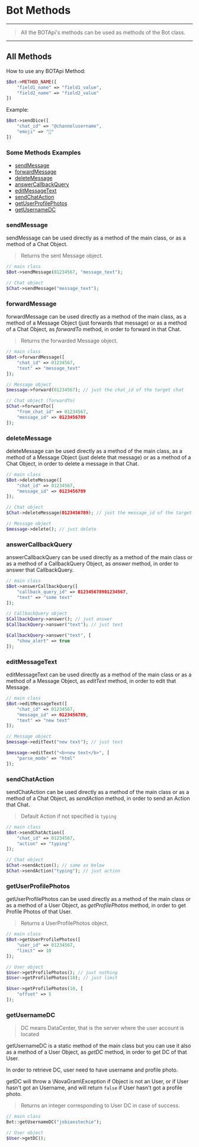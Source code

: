 # Bot Methods

--------  
> All the BOTApi's methods can be used as methods of the Bot
> class.    
--------  

## All Methods
How to use any BOTApi Method:
```php
$Bot->METHOD_NAME([
    "field1_name" => "field1_value",
    "field2_name" => "field2_value"
])
```
Example:
```php
$Bot->sendDice([
    "chat_id" => "@channelusername",
    "emoji" => "🎲"
])
```

### Some Methods Examples
   * [sendMessage](#sendmessage)
   * [forwardMessage](#forwardmessage)
   * [deleteMessage](#deletemessage)
   * [answerCallbackQuery](#answercallbackquery)
   * [editMessageText](#editmessagetext)
   * [sendChatAction](#sendchataction)
   * [getUserProfilePhotos](#getuserprofilephotos)
   * [getUsernameDC](#getusernamedc)


### sendMessage
sendMessage can be used directly as a method of the main class, or as a method of a Chat Object.  
> Returns the sent Message object.

```php
// main class
$Bot->sendMessage(01234567, "message_text");

// Chat object
$Chat->sendMessage("message_text");
```

### forwardMessage
forwardMessage can be used directly as a method of the main class, as a method of a Message Object (just forwards that message) or as a method of a Chat Object, as _forwardTo_ method, in order to forward in that Chat.

> Returns the forwarded Message object.

```php
// main class
$Bot->forwardMessage([
    "chat_id" => 01234567,
    "text" => "message_text"
]);

// Message object
$message->forward(01234567); // just the chat_id of the target chat

// Chat object (forwardTo)
$Chat->forwardTo([
    "from_chat_id" => 01234567,
    "message_id" => 0123456789
]);
```

### deleteMessage
deleteMessage can be used directly as a method of the main class, as a method of a Message Object (just delete that message) or as a method of a Chat Object, in order to delete a message in that Chat.

```php
// main class
$Bot->deleteMessage([
    "chat_id" => 01234567,
    "message_id" => 0123456789
]);

// Chat object
$Chat->deleteMessage(0123456789); // just the message_id of the target message

// Message object
$message->delete(); // just delete
```

### answerCallbackQuery
answerCallbackQuery can be used directly as a method of the main class or as a method of a CallbackQuery Object, as _answer_ method, in order to answer that CallbackQuery.

```php
// main class
$Bot->answerCallbackQuery([
    "callback_query_id" => 012345678901234567,
    "text" => "some text"
]);

// CallbackQuery object
$CallbackQuery->answer(); // just answer
$CallbackQuery->answer("text"); // just text

$CallbackQuery->answer("text", [
    "show_alert" => true
]);
```

### editMessageText
editMessageText can be used directly as a method of the main class or as a method of a Message Object, as _editText_ method, in order to edit that Message.

```php
// main class
$Bot->editMessageText([
    "chat_id" => 01234567,
    "message_id" => 0123456789,
    "text" => "new text"
]);

// Message object
$message->editText("new text"); // just text

$message->editText("<b>new text</b>", [
    "parse_mode" => "html"
]);
```

### sendChatAction
sendChatAction can be used directly as a method of the main class or as a method of a Chat Object, as _sendAction_ method, in order to send an Action that Chat.
> Default Action if not specified is `typing`

```php
// main class
$Bot->sendChatAction([
    "chat_id" => 01234567,
    "action" => "typing"
]);

// Chat object
$Chat->sendAction(); // same as below
$Chat->sendAction("typing"); // just action
```

### getUserProfilePhotos
getUserProfilePhotos can be used directly as a method of the main class or as a method of a User Object, as _getProfilePhotos_ method, in order to get Profile Photos of that User.

> Returns a UserProfilePhotos object.

```php
// main class
$Bot->getUserProfilePhotos([
    "user_id" => 01234567,
    "limit" => 10
]);

// User object
$User->getProfilePhotos(); // just nothing
$User->getProfilePhotos(10); // just limit

$User->getProfilePhotos(10, [
    "offset" => 5
]);
```

### getUsernameDC

> DC means DataCenter, that is the server where the user account is located

getUsernameDC is a static method of the main class but you can use it also as a method of a User Object, as _getDC_ method, in order to get DC of that User.


In order to retrieve DC, user need to have username and profile photo.

getDC will throw a \\NovaGram\\Exception if Object is not an User, or if User hasn't got an Username, and will return `false` if User hasn't got a profile photo.

> Returns an integer corresponding to User DC in case of success.

```php
// main class
Bot::getUsernameDC("jobianstechie");

// User object
$User->getDC();
```
